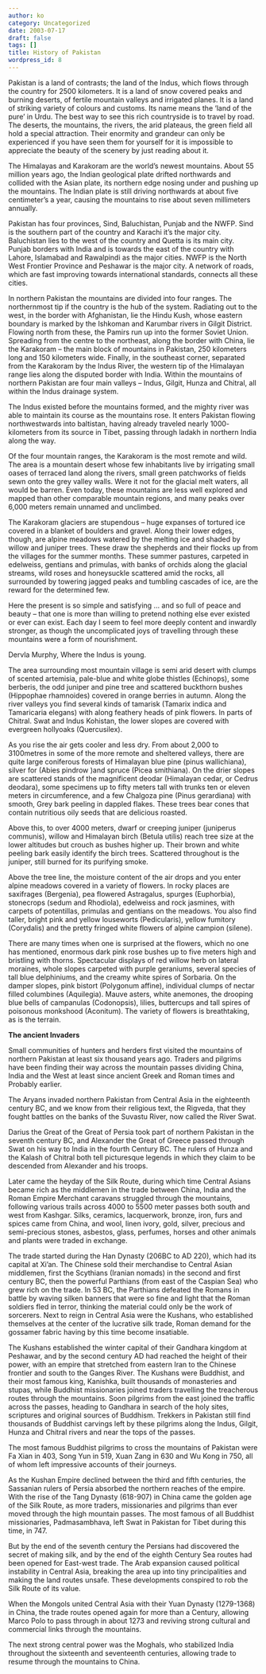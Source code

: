 ```yaml
---
author: ko
category: Uncategorized
date: 2003-07-17
draft: false
tags: []
title: History of Pakistan
wordpress_id: 8
---
```


Pakistan is a land of contrasts; the land of the Indus, which flows through the country for 2500 kilometers. It is a land of snow covered peaks and burning deserts, of fertile mountain valleys and irrigated planes. It is a land of striking variety of colours and customs. Its name means the ‘land of the pure’ in Urdu. The best way to see this rich countryside is to travel by road. The deserts, the mountains, the rivers, the arid plateaus, the green field all hold a special attraction. Their enormity and grandeur can only be experienced if you have seen them for yourself for it is impossible to appreciate the beauty of the scenery by just reading about it.

The Himalayas and Karakoram are the world’s newest mountains. About 55 million years ago, the Indian geological plate drifted northwards and collided with the Asian plate, its northern edge nosing under and pushing up the mountains. The Indian plate is still driving northwards at about five centimeter’s a year, causing the mountains to rise about seven millimeters annually.

Pakistan has four provinces, Sind, Baluchistan, Punjab and the NWFP. Sind is the southern part of the country and Karachi it’s the major city. Baluchistan lies to the west of the country and Quetta is its main city. Punjab borders with India and is towards the east of the country with Lahore, Islamabad and Rawalpindi as the major cities. NWFP is the North West Frontier Province and Peshawar is the major city. A network of roads, which are fast improving towards international standards, connects all these cities.

In northern Pakistan the mountains are divided into four ranges. The northernmost tip if the country is the hub of the system. Radiating out to the west, in the border with Afghanistan, lie the Hindu Kush, whose eastern boundary is marked by the Ishkoman and Karumbar rivers in Gilgit District. Flowing north from these, the Pamirs run up into the former Soviet Union. Spreading from the centre to the northeast, along the border with China, lie the Karakoram – the main block of mountains in Pakistan, 250 kilometers long and 150 kilometers wide. Finally, in the southeast corner, separated from the Karakoram by the Indus River, the western tip of the Himalayan range lies along the disputed border with India. Within the mountains of northern Pakistan are four main valleys – Indus, Gilgit, Hunza and Chitral, all within the Indus drainage system.

The Indus existed before the mountains formed, and the mighty river was able to maintain its course as the mountains rose. It enters Pakistan flowing northwestwards into baltistan, having already traveled nearly 1000- kilometers from its source in Tibet, passing through ladakh in northern India along the way.

Of the four mountain ranges, the Karakoram is the most remote and wild. The area is a mountain desert whose few inhabitants live by irrigating small oases of terraced land along the rivers, small green patchworks of fields sewn onto the grey valley walls. Were it not for the glacial melt waters, all would be barren. Even today, these mountains are less well explored and mapped than other comparable mountain regions, and many peaks over 6,000 meters remain unnamed and unclimbed.

The Karakoram glaciers are stupendous – huge expanses of tortured ice covered in a blanket of boulders and gravel. Along their lower edges, though, are alpine meadows watered by the melting ice and shaded by willow and juniper trees. These draw the shepherds and their flocks up from the villages for the summer months. These summer pastures, carpeted in edelweiss, gentians and primulas, with banks of orchids along the glacial streams, wild roses and honeysuckle scattered amid the rocks, all surrounded by towering jagged peaks and tumbling cascades of ice, are the reward for the determined few.

Here the present is so simple and satisfying … and so full of peace and beauty – that one is more than willing to pretend nothing else ever existed or ever can exist. Each day I seem to feel more deeply content and inwardly stronger, as though the uncomplicated joys of travelling through these mountains were a form of nourishment.

Dervla Murphy, Where the Indus is young.

The area surrounding most mountain village is semi arid desert with clumps of scented artemisia, pale-blue and white globe thistles (Echinops), some berberis, the odd juniper and pine tree and scattered buckthorn bushes (Hippophae rhamnoides) covered in orange berries in autumn. Along the river valleys you find several kinds of tamarisk (Tamarix indica and Tamaricaria elegans) with along feathery heads of pink flowers. In parts of Chitral. Swat and Indus Kohistan, the lower slopes are covered with evergreen hollyoaks (Quercusilex).

As you rise the air gets cooler and less dry. From about 2,000 to 3100metres in some of the more remote and sheltered valleys, there are quite large coniferous forests of Himalayan blue pine (pinus wallichiana), silver for (Abies pindrow )and spruce (Picea smithiana). On the drier slopes are scattered stands of the magnificent deodar (Himalayan cedar, or Cedrus deodara), some specimens up to fifty meters tall with trunks ten or eleven meters in circumference, and a few Chalgoza pine (Pinus gerardiana) with smooth, Grey bark peeling in dappled flakes. These trees bear cones that contain nutritious oily seeds that are delicious roasted.

Above this, to over 4000 meters, dwarf or creeping juniper (juniperus communis), willow and Himalayan birch (Betula utilis) reach tree size at the lower altitudes but crouch as bushes higher up. Their brown and white peeling bark easily identify the birch trees. Scattered throughout is the juniper, still burned for its purifying smoke.

Above the tree line, the moisture content of the air drops and you enter alpine meadows covered in a variety of flowers. In rocky places are saxifrages (Bergenia), pea flowered Astragalus, spurges (Euphorbia), stonecrops (sedum and Rhodiola), edelweiss and rock jasmines, with carpets of potentillas, primulas and gentians on the meadows. You also find taller, bright pink and yellow louseworts (Pedicularis), yellow fumitory (Corydalis) and the pretty fringed white flowers of alpine campion (silene).

There are many times when one is surprised at the flowers, which no one has mentioned, enormous dark pink rose bushes up to five meters high and bristling with thorns. Spectacular displays of red willow herb on lateral moraines, whole slopes carpeted with purple geraniums, several species of tall blue delphiniums, and the creamy white spires of Sorbaria. On the damper slopes, pink bistort (Polygonum affine), individual clumps of nectar filled columbines (Aquilegia). Mauve asters, white anemones, the drooping blue bells of campanulas (Codonopsis), lilies, buttercups and tall spires of poisonous monkshood (Aconitum). The variety of flowers is breathtaking, as is the terrain.

**The ancient Invaders**

Small communities of hunters and herders first visited the mountains of northern Pakistan at least six thousand years ago. Traders and pilgrims have been finding their way across the mountain passes dividing China, India and the West at least since ancient Greek and Roman times and Probably earlier.

The Aryans invaded northern Pakistan from Central Asia in the eighteenth century BC, and we know from their religious text, the Rigveda, that they fought battles on the banks of the Suvastu River, now called the River Swat.

Darius the Great of the Great of Persia took part of northern Pakistan in the seventh century BC, and Alexander the Great of Greece passed through Swat on his way to India in the fourth Century BC. The rulers of Hunza and the Kalash of Chitral both tell picturesque legends in which they claim to be descended from Alexander and his troops.

Later came the heyday of the Silk Route, during which time Central Asians became rich as the middlemen in the trade between China, India and the Roman Empire Merchant caravans struggled through the mountains, following various trails across 4000 to 5500 meter passes both south and west from Kashgar. Silks, ceramics, lacquerwork, bronze, iron, furs and spices came from China, and wool, linen ivory, gold, silver, precious and semi-precious stones, asbestos, glass, perfumes, horses and other animals and plants were traded in exchange.

The trade started during the Han Dynasty (206BC to AD 220), which had its capital at Xi’an. The Chinese sold their merchandise to Central Asian middlemen, first the Scythians (Iranian nomads) in the second and first century BC, then the powerful Parthians (from east of the Caspian Sea) who grew rich on the trade. In 53 BC, the Parthians defeated the Romans in battle by waving silken banners that were so fine and light that the Roman soldiers fled in terror, thinking the material could only be the work of sorcerers. Next to reign in Central Asia were the Kushans, who established themselves at the center of the lucrative silk trade, Roman demand for the gossamer fabric having by this time become insatiable.

The Kushans established the winter capital of their Gandhara kingdom at Peshawar, and by the second century AD had reached the height of their power, with an empire that stretched from eastern Iran to the Chinese frontier and south to the Ganges River. The Kushans were Buddhist, and their most famous king, Kanishka, built thousands of monasteries and stupas, while Buddhist missionaries joined traders travelling the treacherous routes through the mountains. Soon pilgrims from the east joined the traffic across the passes, heading to Gandhara in search of the holy sites, scriptures and original sources of Buddhism. Trekkers in Pakistan still find thousands of Buddhist carvings left by these pilgrims along the Indus, Gilgit, Hunza and Chitral rivers and near the tops of the passes.

The most famous Buddhist pilgrims to cross the mountains of Pakistan were Fa Xian in 403, Song Yun in 519, Xuan Zang in 630 and Wu Kong in 750, all of whom left impressive accounts of their journeys.

As the Kushan Empire declined between the third and fifth centuries, the Sassanian rulers of Persia absorbed the northern reaches of the empire. With the rise of the Tang Dynasty (618-907) in China came the golden age of the Silk Route, as more traders, missionaries and pilgrims than ever moved through the high mountain passes. The most famous of all Buddhist missionaries, Padmasambhava, left Swat in Pakistan for Tibet during this time, in 747.

But by the end of the seventh century the Persians had discovered the secret of making silk, and by the end of the eighth Century Sea routes had been opened for East-west trade. The Arab expansion caused political instability in Central Asia, breaking the area up into tiny principalities and making the land routes unsafe. These developments conspired to rob the Silk Route of its value.

When the Mongols united Central Asia with their Yuan Dynasty (1279-1368) in China, the trade routes opened again for more than a Century, allowing Marco Polo to pass through in about 1273 and reviving strong cultural and commercial links through the mountains.

The next strong central power was the Moghals, who stabilized India throughout the sixteenth and seventeenth centuries, allowing trade to resume through the mountains to China.